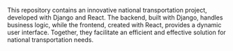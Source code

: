 This repository contains an innovative national transportation project, developed with Django and React. The backend, built with Django,
handles business logic, while the frontend, created with React, provides a dynamic user interface. Together, they facilitate an efficient and effective solution for national transportation needs.
